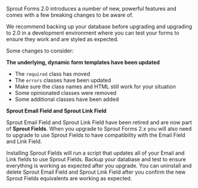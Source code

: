 Sprout Forms 2.0 introduces a number of new, powerful features and comes with a few breaking changes to be aware of.

We recommend backing up your database before upgrading and upgrading to 2.0 in a development environment where you can test your forms to ensure they work and are styled as expected.

Some changes to consider:

**The underlying, dynamic form templates have been updated**

- The `required` class has moved
- The `errors` classes have been updated
- Make sure the class names and HTML still work for your situation
- Some opinionated classes were removed
- Some additional classes have been added

**Sprout Email Field and Sprout Link Field**

Sprout Email Field and Sprout Link Field have been retired and are now part of **Sprout Fields**.  When you upgrade to Sprout Forms 2.x you will also need to upgrade to use Sprout Fields to have compatibility with the Email Field and Link Field.  

Installing Sprout Fields will run a script that updates all of your Email and Link fields to use Sprout Fields. Backup your database and test to ensure everything is working as expected after you upgrade.  You can uninstall and delete Sprout Email Field and Sprout Link Field after you confirm the new Sprout Fields equivalents are working as expected.